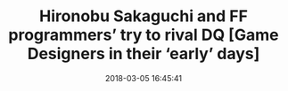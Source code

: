 ---
date: 2018-03-05 16:45:41
link:
  source: pocket
  source_url: https://getpocket.com
  text: Hironobu Sakaguchi and FF programmers’ try to rival DQ [Game Designers in
    their ‘early’ days]
  url: http://news.denfaminicogamer.jp/english/170731b
slug: new-comic-series-hironobu-sakaguchi-and-ff-programmers-try-to-rival-dq-g
source: pocket
syndicated:
- type: twitter
  url: https://twitter.com/roytang/statuses/970702331758116865/
- type: facebook
  url: https://www.facebook.com/stephen.roy.tang/posts/10156468212753912
title: Hironobu Sakaguchi and FF programmers’ try to rival DQ [Game Designers in their
  ‘early’ days]
---